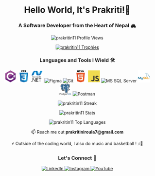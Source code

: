    <h1 align="center">Hello World, It's Prakriti!🌙 </h1>
    <h3 align="center">A Software Developer from the Heart of Nepal 🏔️</h3>
   <p align="center">
    <img src="https://komarev.com/ghpvc/?username=prakritin11&label=Profile%20views&color=0e75b6&style=plastic&logo=github" alt="prakritin11 Profile Views">
</p>
   <p align="center">
    <a href="https://github.com/ryo-ma/github-profile-trophy">
        <img src="https://github-profile-trophy.vercel.app/?username=prakritin11&theme=dracula&margin-w=10&margin-h=10&column=8" alt="prakritin11 Trophies">
    </a>
</p>    
    <h3 align="center">Languages and Tools I Wield 🛠️</h3>
    <p align="center">
        <img src="https://raw.githubusercontent.com/devicons/devicon/master/icons/csharp/csharp-original.svg" alt="C#" width="40" height="40"/> 
        <img src="https://raw.githubusercontent.com/devicons/devicon/master/icons/css3/css3-original-wordmark.svg" alt="CSS3" width="40" height="40"/>
        <img src="https://raw.githubusercontent.com/devicons/devicon/master/icons/dot-net/dot-net-original-wordmark.svg" alt=".NET" width="40" height="40"/> 
        <img src="https://www.vectorlogo.zone/logos/figma/figma-icon.svg" alt="Figma" width="40" height="40"/> 
        <img src="https://www.vectorlogo.zone/logos/git-scm/git-scm-icon.svg" alt="Git" width="40" height="40"/> 
        <img src="https://raw.githubusercontent.com/devicons/devicon/master/icons/html5/html5-original-wordmark.svg" alt="HTML5" width="40" height="40"/> 
        <img src="https://raw.githubusercontent.com/devicons/devicon/master/icons/javascript/javascript-original.svg" alt="JavaScript" width="40" height="40"/> 
        <img src="https://www.svgrepo.com/show/303229/microsoft-sql-server-logo.svg" alt="MS SQL Server" width="40" height="40"/> 
        <img src="https://raw.githubusercontent.com/devicons/devicon/master/icons/mysql/mysql-original-wordmark.svg" alt="MySQL" width="40" height="40"/> 
        <img src="https://raw.githubusercontent.com/devicons/devicon/master/icons/postgresql/postgresql-original-wordmark.svg" alt="PostgreSQL" width="40" height="40"/> 
        <img src="https://www.vectorlogo.zone/logos/getpostman/getpostman-icon.svg" alt="Postman" width="40" height="40"/> 
    </p>
    <p align="center">
    <img src="https://github-readme-streak-stats.herokuapp.com/?user=prakritin11&theme=dracula" alt="prakritin11 Streak">
</p>
<p align="center">
    <img src="https://github-readme-stats.vercel.app/api?username=prakritin11&show_icons=true&locale=en&theme=dracula" alt="prakritin11 Stats">
</p>
<p align="center">
    <img src="https://github-readme-stats.vercel.app/api/top-langs?username=prakritin11&show_icons=true&locale=en&layout=compact&theme=dracula" alt="prakritin11 Top Languages">
</p>
    <p align="center">📫 Reach me out <strong>prakritiniroula7@gmail.com</strong></p>
    <p align="center">⚡ Outside of the coding world, I also do music and basketball ! 🎶🏀</p>
        <h3 align="center">Let's Connect 🤝</h3>
    <p align="center">
        <a href="https://linkedin.com/in/prakritin_11" target="_blank">
            <img src="https://raw.githubusercontent.com/rahuldkjain/github-profile-readme-generator/master/src/images/icons/Social/linked-in-alt.svg" alt="LinkedIn" height="30" width="40" />
        </a>
        <a href="https://instagram.com/prakrity_11" target="_blank">
            <img src="https://raw.githubusercontent.com/rahuldkjain/github-profile-readme-generator/master/src/images/icons/Social/instagram.svg" alt="Instagram" height="30" width="40" />
        </a>
        <a href="https://www.youtube.com/c/prakrity_11" target="_blank">
            <img src="https://raw.githubusercontent.com/rahuldkjain/github-profile-readme-generator/master/src/images/icons/Social/youtube.svg" alt="YouTube" height="30" width="40" />
        </a>
    </p>
